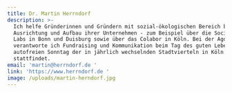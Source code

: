 ```yaml
---
title: Dr. Martin Herrndorf
description: >-
  Ich helfe Gründerinnen und Gründern mit sozial-ökologischen Bereich bei
  Ausrichtung und Aufbau ihrer Unternehmen - zum Beispiel über die Social Impact
  Labs in Bonn und Duisburg sowie über das Colabor in Köln. Bei der Agora Köln
  verantworte ich Fundraising und Kommunikation beim Tag des guten Lebens, einem
  autofreien Sonntag der in jährlich wechselnden Stadtvierteln in Köln
  stattfindet.  
email: 'martin@herrndorf.de '
link: 'https://www.herrndorf.de '
image: /uploads/martin-herndorf.jpg
---
```


